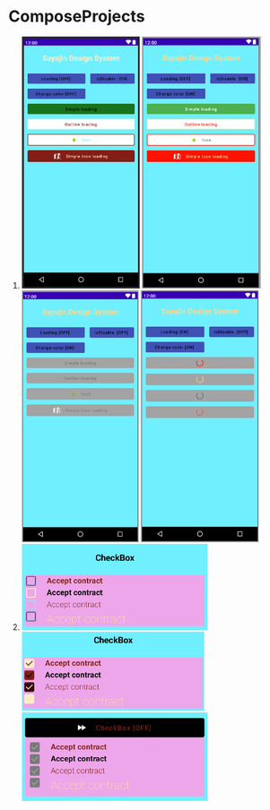 # ComposeProjects
<ol>
  <li>
    <img src="./doc/demo.png" height="450" />
    <img src="./doc/demo_01.png" height="450"/>
    <img src="./doc/demo_02.png" height="450"/>
    <img src="./doc/demo_03.png" height="450"/>
  </li>
  <li>
  <img src="./doc/demo_05.png"/>
  <img src="./doc/demo_06.png"/>
  <img src="./doc/demo_07.png"/>
  </li>
</ol>
